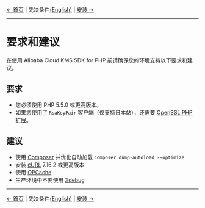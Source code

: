 [← 首页](../README-CN.md) | 先决条件[(English)](0-Prerequisites-EN.md) | [安装 →](1-Installation-CN.md)
***

# 要求和建议
在使用 Alibaba Cloud KMS SDK for PHP 前请确保您的环境支持以下要求和建议。


## 要求
- 您必须使用 PHP 5.5.0 或更高版本。
- 如果您使用了 `RsaKeyPair` 客户端（仅支持日本站），还需要 [OpenSSL PHP 扩展][OpenSSL]。

## 建议
- 使用 [Composer][composer] 并优化自动加载 `composer dump-autoload --optimize`
- 安装 [cURL][cURL] 7.16.2 或更高版本
- 使用 [OPCache][OPCache]
- 生产环境中不要使用 [Xdebug][xdebug]

***
[← 首页](../README-CN.md) | 先决条件[(English)](0-Prerequisites-EN.md) | [安装 →](1-Installation-CN.md)

[composer]: https://getcomposer.org
[cURL]: http://php.net/manual/zh/book.curl.php
[OPCache]: http://php.net/manual/zh/book.opcache.php
[xdebug]: http://xdebug.org
[OpenSSL]: http://php.net/manual/zh/book.openssl.php
